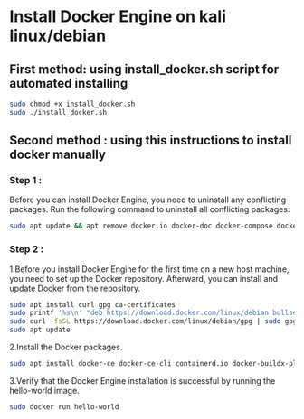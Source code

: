 # Install Docker Engine on kali linux/debian
## First method: using  install_docker.sh script for automated installing 
```bash
sudo chmod +x install_docker.sh
sudo ./install_docker.sh
```
## Second method : using this instructions to install docker manually
### Step 1 :
Before you can install Docker Engine, you need to uninstall any conflicting packages.
Run the following command to uninstall all conflicting packages:

```bash
sudo apt update && apt remove docker.io docker-doc docker-compose docker-compose-v2 podman-docker ontainerd runc
```

### Step 2 :
1.Before you install Docker Engine for the first time on a new host machine, you need to set up the Docker repository. Afterward, you can install and update Docker from the repository.

```bash
sudo apt install curl gpg ca-certificates
sudo printf '%s\n' "deb https://download.docker.com/linux/debian bullseye stable" | sudo tee /etc/apt/sources.list.d/docker-ce.list
sudo curl -fsSL https://download.docker.com/linux/debian/gpg | sudo gpg --dearmor -o /etc/apt/trusted.gpg.d/docker-ce-archive-keyring.gpg
sudo apt update
```
2.Install the Docker packages.
```bash
sudo apt install docker-ce docker-ce-cli containerd.io docker-buildx-plugin docker-compose-plugin
```


3.Verify that the Docker Engine installation is successful by running the hello-world image.
```bash
sudo docker run hello-world
```
